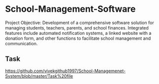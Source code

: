 # School-Management-Software
Project Objective: Development of a comprehensive software solution for managing students, teachers, parents, and school finances. Integrated features include automated notification systems, a linked website with a donation form, and other functions to facilitate school management and communication.

## Task 
https://github.com/vivekgithub1997/School-Managemenet-System/blob/master/Task%20file
